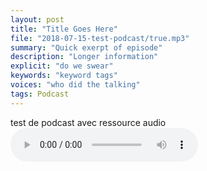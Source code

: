 ```yaml
---
layout: post
title: "Title Goes Here"
file: "2018-07-15-test-podcast/true.mp3"
summary: "Quick exerpt of episode"
description: "Longer information"
explicit: "do we swear" 
keywords: "keyword tags"
voices: "who did the talking"
tags: Podcast
---
```

test de podcast avec ressource audio
<audio controls>
  <source src="/assets/2018-07-15-test-podcast/true.mp3" type="audio/mpeg"/>
Your browser does not support the audio element.
</audio>
